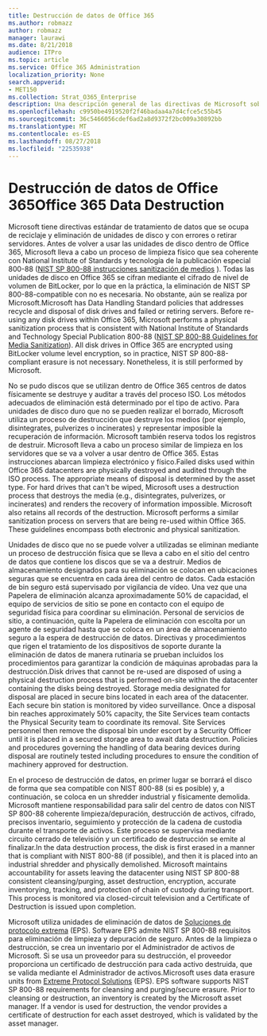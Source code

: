 ```yaml
---
title: Destrucción de datos de Office 365
ms.author: robmazz
author: robmazz
manager: laurawi
ms.date: 8/21/2018
audience: ITPro
ms.topic: article
ms.service: Office 365 Administration
localization_priority: None
search.appverid:
- MET150
ms.collection: Strat_O365_Enterprise
description: Una descripción general de las directivas de Microsoft sobre el reciclado, eliminación o destrucción de unidades de disco de centro de datos de Office 365 y los servidores.
ms.openlocfilehash: c9950be4919520f2f46badaa4a7d4cfce5c55b45
ms.sourcegitcommit: 36c5466056cdef6ad2a8d9372f2bc009a30892bb
ms.translationtype: MT
ms.contentlocale: es-ES
ms.lasthandoff: 08/27/2018
ms.locfileid: "22535938"
---
```

# <a name="office-365-data-destruction"></a><span data-ttu-id="f5c5c-103">Destrucción de datos de Office 365</span><span class="sxs-lookup"><span data-stu-id="f5c5c-103">Office 365 Data Destruction</span></span>
<span data-ttu-id="f5c5c-p101">Microsoft tiene directivas estándar de tratamiento de datos que se ocupa de reciclaje y eliminación de unidades de disco y con errores o retirar servidores. Antes de volver a usar las unidades de disco dentro de Office 365, Microsoft lleva a cabo un proceso de limpieza físico que sea coherente con National Institute of Standards y tecnología de la publicación especial 800-88 ([NIST SP 800-88 instrucciones sanitización de medios](http://nvlpubs.nist.gov/nistpubs/SpecialPublications/NIST.SP.800-88r1.pdf) ). Todas las unidades de disco en Office 365 se cifran mediante el cifrado de nivel de volumen de BitLocker, por lo que en la práctica, la eliminación de NIST SP 800-88-compatible con no es necesaria. No obstante, aún se realiza por Microsoft.</span><span class="sxs-lookup"><span data-stu-id="f5c5c-p101">Microsoft has Data Handling Standard policies that addresses recycle and disposal of disk drives and failed or retiring servers. Before re-using any disk drives within Office 365, Microsoft performs a physical sanitization process that is consistent with National Institute of Standards and Technology Special Publication 800-88 ([NIST SP 800-88 Guidelines for Media Sanitization](http://nvlpubs.nist.gov/nistpubs/SpecialPublications/NIST.SP.800-88r1.pdf)). All disk drives in Office 365 are encrypted using BitLocker volume level encryption, so in practice, NIST SP 800-88-compliant erasure is not necessary. Nonetheless, it is still performed by Microsoft.</span></span>

<span data-ttu-id="f5c5c-p102">No se pudo discos que se utilizan dentro de Office 365 centros de datos físicamente se destruye y auditar a través del proceso ISO. Los métodos adecuados de eliminación está determinado por el tipo de activo. Para unidades de disco duro que no se pueden realizar el borrado, Microsoft utiliza un proceso de destrucción que destruye los medios (por ejemplo, disintegrates, pulverizes o incinerates) y representar imposible la recuperación de información. Microsoft también reserva todos los registros de destruir. Microsoft lleva a cabo un proceso similar de limpieza en los servidores que se va a volver a usar dentro de Office 365. Estas instrucciones abarcan limpieza electrónico y físico.</span><span class="sxs-lookup"><span data-stu-id="f5c5c-p102">Failed disks used within Office 365 datacenters are physically destroyed and audited through the ISO process. The appropriate means of disposal is determined by the asset type. For hard drives that can't be wiped, Microsoft uses a destruction process that destroys the media (e.g., disintegrates, pulverizes, or incinerates) and renders the recovery of information impossible. Microsoft also retains all records of the destruction. Microsoft performs a similar sanitization process on servers that are being re-used within Office 365. These guidelines encompass both electronic and physical sanitization.</span></span>

<span data-ttu-id="f5c5c-p103">Unidades de disco que no se puede volver a utilizadas se eliminan mediante un proceso de destrucción física que se lleva a cabo en el sitio del centro de datos que contiene los discos que se va a destruir. Medios de almacenamiento designados para su eliminación se colocan en ubicaciones seguras que se encuentra en cada área del centro de datos. Cada estación de bin seguro está supervisado por vigilancia de vídeo. Una vez que una Papelera de eliminación alcanza aproximadamente 50% de capacidad, el equipo de servicios de sitio se pone en contacto con el equipo de seguridad física para coordinar su eliminación. Personal de servicios de sitio, a continuación, quite la Papelera de eliminación con escolta por un agente de seguridad hasta que se coloca en un área de almacenamiento seguro a la espera de destrucción de datos. Directivas y procedimientos que rigen el tratamiento de los dispositivos de soporte durante la eliminación de datos de manera rutinaria se prueban incluidos los procedimientos para garantizar la condición de máquinas aprobadas para la destrucción.</span><span class="sxs-lookup"><span data-stu-id="f5c5c-p103">Disk drives that cannot be re-used are disposed of using a physical destruction process that is performed on-site within the datacenter containing the disks being destroyed. Storage media designated for disposal are placed in secure bins located in each area of the datacenter. Each secure bin station is monitored by video surveillance. Once a disposal bin reaches approximately 50% capacity, the Site Services team contacts the Physical Security team to coordinate its removal. Site Services personnel then remove the disposal bin under escort by a Security Officer until it is placed in a secured storage area to await data destruction. Policies and procedures governing the handling of data bearing devices during disposal are routinely tested including procedures to ensure the condition of machinery approved for destruction.</span></span>

<span data-ttu-id="f5c5c-p104">En el proceso de destrucción de datos, en primer lugar se borrará el disco de forma que sea compatible con NIST 800-88 (si es posible) y, a continuación, se coloca en un shredder industrial y físicamente demolida. Microsoft mantiene responsabilidad para salir del centro de datos con NIST SP 800-88 coherente limpieza/depuración, destrucción de activos, cifrado, precisos inventario, seguimiento y protección de la cadena de custodia durante el transporte de activos. Este proceso se supervisa mediante circuito cerrado de televisión y un certificado de destrucción se emite al finalizar.</span><span class="sxs-lookup"><span data-stu-id="f5c5c-p104">In the data destruction process, the disk is first erased in a manner that is compliant with NIST 800-88 (if possible), and then it is placed into an industrial shredder and physically demolished. Microsoft maintains accountability for assets leaving the datacenter using NIST SP 800-88 consistent cleansing/purging, asset destruction, encryption, accurate inventorying, tracking, and protection of chain of custody during transport. This process is monitored via closed-circuit television and a Certificate of Destruction is issued upon completion.</span></span>

<span data-ttu-id="f5c5c-p105">Microsoft utiliza unidades de eliminación de datos de [Soluciones de protocolo extrema](http://www.enterprisedataerasure.com/) (EPS). Software EPS admite NIST SP 800-88 requisitos para eliminación de limpieza y depuración de seguro. Antes de la limpieza o destrucción, se crea un inventario por el Administrador de activos de Microsoft. Si se usa un proveedor para su destrucción, el proveedor proporciona un certificado de destrucción para cada activo destruida, que se valida mediante el Administrador de activos.</span><span class="sxs-lookup"><span data-stu-id="f5c5c-p105">Microsoft uses data erasure units from [Extreme Protocol Solutions](http://www.enterprisedataerasure.com/) (EPS). EPS software supports NIST SP 800-88 requirements for cleansing and purging/secure erasure. Prior to cleansing or destruction, an inventory is created by the Microsoft asset manager. If a vendor is used for destruction, the vendor provides a certificate of destruction for each asset destroyed, which is validated by the asset manager.</span></span>